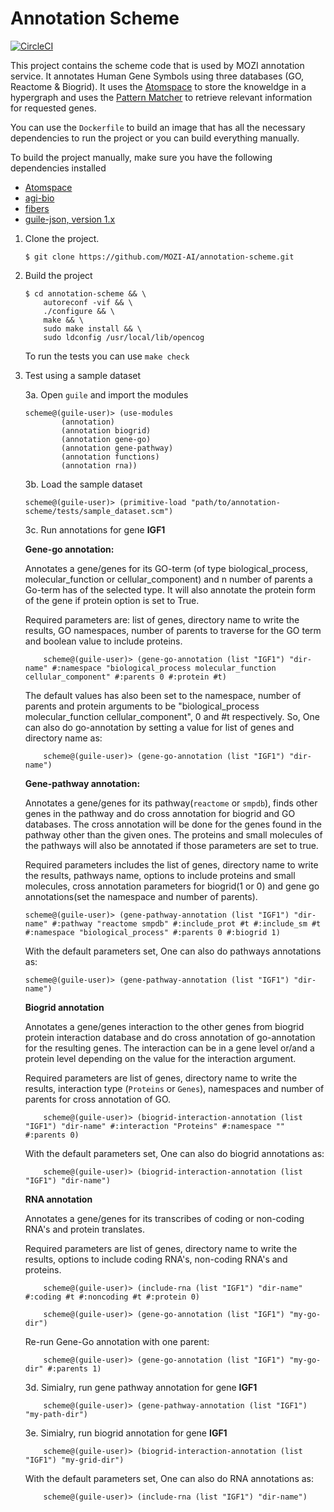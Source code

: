 # Annotation Scheme

[![CircleCI](https://circleci.com/gh/mozi-ai/annotation-scheme.svg?style=svg)](https://circleci.com/gh/mozi-ai/annotation-scheme)

This project contains the scheme code that is used by MOZI annotation service. It annotates Human Gene Symbols using three databases (GO, Reactome & Biogrid). It uses the [Atomspace](https://github.com/opencog/atomspace) to store the knoweldge in a hypergraph and uses the [Pattern Matcher](https://wiki.opencog.org/w/The_Pattern_Matcher) to retrieve relevant information for requested genes.

You can use the `Dockerfile` to build an image that has all the necessary dependencies to run the project or you can build everything manually.

To build the project manually, make sure you have the following dependencies installed

 - [Atomspace](https://github.com/opencog/atomspace)
 - [agi-bio](https://github.com/opencog/agi-bio)
 - [fibers](https://github.com/Habush/fibers)
 - [guile-json, version 1.x](https://github.com/aconchillo/guile-json)

1. Clone the project.

    ~~~~
    $ git clone https://github.com/MOZI-AI/annotation-scheme.git
    ~~~~

2. Build the project

    ~~~~
    $ cd annotation-scheme && \
        autoreconf -vif && \
        ./configure && \
        make && \
        sudo make install && \
        sudo ldconfig /usr/local/lib/opencog
    ~~~~

    To run the tests you can use `make check`

3. Test using a sample dataset

    3a. Open `guile` and import the modules

    ```
    scheme@(guile-user)> (use-modules
            (annotation)
            (annotation biogrid)
            (annotation gene-go)
            (annotation gene-pathway)
            (annotation functions)
            (annotation rna))

    ```
    3b. Load the sample dataset

    ```
    scheme@(guile-user)> (primitive-load "path/to/annotation-scheme/tests/sample_dataset.scm")

    ```

    3c. Run annotations for gene **IGF1**

    **Gene-go annotation:**

    Annotates a gene/genes for its GO-term (of type biological_process, molecular_function or cellular_component) and n number of parents a Go-term has of the selected type. It will also annotate the protein form of the gene if protein option is set to True.

    Required parameters are: list of genes, directory name to write the results, GO namespaces, number of parents to traverse for the GO term and boolean value to include proteins.

    ```
        scheme@(guile-user)> (gene-go-annotation (list "IGF1") "dir-name" #:namespace "biological_process molecular_function cellular_component" #:parents 0 #:protein #t)

    ```
    The default values has also been set to the namespace, number of parents and protein arguments to be "biological_process molecular_function cellular_component", 0 and #t respectively. So, One can also do go-annotation by setting a value for list of genes and directory name as:

    ```
        scheme@(guile-user)> (gene-go-annotation (list "IGF1") "dir-name")

    ```

    **Gene-pathway annotation:**

    Annotates a gene/genes for its pathway(`reactome` or `smpdb`), finds other genes in the pathway and do cross annotation for biogrid and GO databases. The cross annotation will be done for the genes found in the pathway other than the given ones. The proteins and small molecules of the pathways will also be annotated if those parameters are set to true.

    Required parameters includes the list of genes, directory name to write the results, pathways name, options to include proteins and small molecules, cross annotation parameters for biogrid(1 or 0) and gene go annotations(set the namespace and number of parents).

    ```
    scheme@(guile-user)> (gene-pathway-annotation (list "IGF1") "dir-name" #:pathway "reactome smpdb" #:include_prot #t #:include_sm #t #:namespace "biological_process" #:parents 0 #:biogrid 1)

    ```
    With the default parameters set, One can also do pathways annotations as:

    ```
    scheme@(guile-user)> (gene-pathway-annotation (list "IGF1") "dir-name")

    ```

    **Biogrid annotation**

    Annotates a gene/genes interaction to the other genes from biogrid protein interaction database and do cross annotation of go-annotation for the resulting genes. The interaction can be in a gene level or/and a protein level depending on the value for the interaction argument.

    Required parameters are list of genes, directory name to write the results, interaction type (`Proteins` or `Genes`), namespaces and number of parents for cross annotation of GO.

    ```
        scheme@(guile-user)> (biogrid-interaction-annotation (list "IGF1") "dir-name" #:interaction "Proteins" #:namespace "" #:parents 0)

    ```

    With the default parameters set, One can also do biogrid annotations as:

    ```
        scheme@(guile-user)> (biogrid-interaction-annotation (list "IGF1") "dir-name")

    ```

    **RNA annotation**

    Annotates a gene/genes for its transcribes of coding or non-coding RNA's and protein translates.

    Required parameters are list of genes, directory name to write the results, options to include coding RNA's, non-coding RNA's and proteins.

    ```
        scheme@(guile-user)> (include-rna (list "IGF1") "dir-name" #:coding #t #:noncoding #t #:protein 0)

        scheme@(guile-user)> (gene-go-annotation (list "IGF1") "my-go-dir")
    ```
    Re-run Gene-Go annotation with one parent:
    ```
        scheme@(guile-user)> (gene-go-annotation (list "IGF1") "my-go-dir" #:parents 1)
    ```

    3d. Simialry, run gene pathway annotation for gene **IGF1**

    ```
        scheme@(guile-user)> (gene-pathway-annotation (list "IGF1") "my-path-dir")
    ```
    3e. Simialry, run biogrid annotation for gene **IGF1**

    ```
        scheme@(guile-user)> (biogrid-interaction-annotation (list "IGF1") "my-grid-dir")
    ```

    With the default parameters set, One can also do RNA annotations as:

    ```
        scheme@(guile-user)> (include-rna (list "IGF1") "dir-name")

    ```
